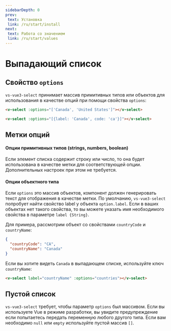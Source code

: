 ```yaml
---
sidebarDepth: 0
prev:
 text: Установка
 link: /ru/start/install
next:
 text: Работа со значением
 link: /ru/start/values
---
```


# Выпадающий список

## Свойство `options`

`vs-vue3-select` принимает массив примитивных типов или объектов для использования в качестве опций при помощи свойства `options`:

```html
<v-select :options="['Canada', 'United States']"></v-select>
```

<v-select :options="['Canada', 'United States']"></v-select>

```html
<v-select :options="[{label: 'Canada', code: 'ca'}]"></v-select>
```

<v-select :options="[{label: 'Canada', code: 'ca'}]"></v-select>

## Метки опций

#### Опции примитивных типов (strings, numbers, boolean)

Если элемент списка содержит строку или число, то она будет использована в качестве метки для соответствующей опции.
Дополнительных настроек при этом не требуется.

#### Опции объектного типа

Если `options` это массив объектов, компонент должен генерировать текст для отображения в качестве метки. По умолчанию, `vs-vue3-select` попробует найти свойство label у объекта `option.label`. Если в ваших объектах нет такого свойства, то
вы можете указать имя необходимого свойства в параметре `label {String}`.

Для примера, рассмотрим объект со свойствами `countryCode` и `countryName`:

```json
{
  "countryCode": "CA",
  "countryName": "Canada"
}
```

Если вы хотите видеть `Canada` в выпадающем списке, используйте ключ `countryName`:

```html
<v-select label="countryName" :options="countries"></v-select>
```

<country-select />

## Пустой список

`vs-vue3-select` требует, чтобы параметр `options` был массивом. Если вы используете Vue
в режиме разработки, вы увидите предупреждение если попытаетесь передать переменную любого другого типа. Если вам 
необходимо `null` или `empty` используйте пустой массив `[]`.
